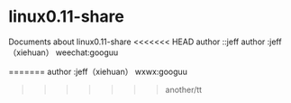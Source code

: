 # linux0.11-share
Documents about linux0.11-share
<<<<<<< HEAD
author ::jeff
author :jeff（xiehuan）
weechat:googuu

=======
author :jeff（xiehuan）
wxwx:googuu
>>>>>>> another/tt
